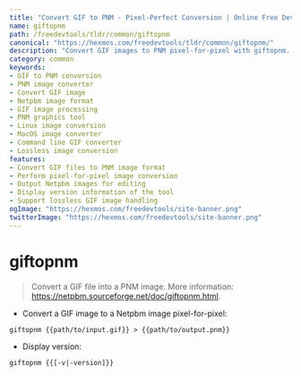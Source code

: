 ```yaml
---
title: "Convert GIF to PNM - Pixel-Perfect Conversion | Online Free DevTools by Hexmos"
name: giftopnm
path: /freedevtools/tldr/common/giftopnm
canonical: "https://hexmos.com/freedevtools/tldr/common/giftopnm/"
description: "Convert GIF images to PNM pixel-for-pixel with giftopnm. Achieve lossless image format conversion for graphic preservation and editing. Free online tool, no registration required."
category: common
keywords:
- GIF to PNM conversion
- PNM image converter
- Convert GIF image
- Netpbm image format
- GIF image processing
- PNM graphics tool
- Linux image conversion
- MacOS image converter
- Command line GIF converter
- Lossless image conversion
features:
- Convert GIF files to PNM image format
- Perform pixel-for-pixel image conversion
- Output Netpbm images for editing
- Display version information of the tool
- Support lossless GIF image handling
ogImage: "https://hexmos.com/freedevtools/site-banner.png"
twitterImage: "https://hexmos.com/freedevtools/site-banner.png"
---
```


# giftopnm

> Convert a GIF file into a PNM image.
> More information: <https://netpbm.sourceforge.net/doc/giftopnm.html>.

- Convert a GIF image to a Netpbm image pixel-for-pixel:

`giftopnm {{path/to/input.gif}} > {{path/to/output.pnm}}`

- Display version:

`giftopnm {{[-v|-version]}}`
